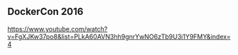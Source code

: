 DockerCon 2016
-

https://www.youtube.com/watch?v=FgXJKw37po8&list=PLkA60AVN3hh9gnrYwNO6zTb9U3i1Y9FMY&index=4
